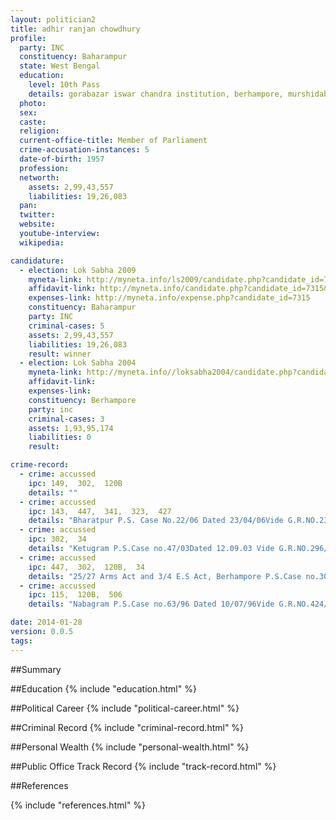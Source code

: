 ```yaml
---
layout: politician2
title: adhir ranjan chowdhury
profile: 
  party: INC
  constituency: Baharampur
  state: West Bengal
  education: 
    level: 10th Pass
    details: gorabazar iswar chandra institution, berhampore, murshidabad
  photo: 
  sex: 
  caste: 
  religion: 
  current-office-title: Member of Parliament
  crime-accusation-instances: 5
  date-of-birth: 1957
  profession: 
  networth: 
    assets: 2,99,43,557
    liabilities: 19,26,083
  pan: 
  twitter: 
  website: 
  youtube-interview: 
  wikipedia: 

candidature: 
  - election: Lok Sabha 2009
    myneta-link: http://myneta.info/ls2009/candidate.php?candidate_id=7315
    affidavit-link: http://myneta.info/candidate.php?candidate_id=7315&scan=original
    expenses-link: http://myneta.info/expense.php?candidate_id=7315
    constituency: Baharampur 
    party: INC
    criminal-cases: 5
    assets: 2,99,43,557
    liabilities: 19,26,083
    result: winner 
  - election: Lok Sabha 2004
    myneta-link: http://myneta.info//loksabha2004/candidate.php?candidate_id=5143
    affidavit-link: 
    expenses-link: 
    constituency: Berhampore 
    party: inc
    criminal-cases: 3
    assets: 1,93,95,174
    liabilities: 0
    result:  

crime-record: 
  - crime: accussed
    ipc: 149,  302,  120B
    details: "" 
  - crime: accussed
    ipc: 143,  447,  341,  323,  427
    details: "Bharatpur P.S. Case No.22/06 Dated 23/04/06Vide G.R.NO.234/06(Kandi) SDJM ,Kandi Court now ACJM Kandi Court   03.05.07" 
  - crime: accussed
    ipc: 302,  34
    details: "Ketugram P.S.Case no.47/03Dated 12.09.03 Vide G.R.NO.296/03(Katwa)S,Sl.no.67/08(Addl.session Judge,East Track Court Track Court At Katwa ,Burdwan )08.08.07" 
  - crime: accussed
    ipc: 447,  302,  120B,  34
    details: "25/27 Arms Act and 3/4 E.S Act, Berhampore P.S.Case no.301/05 Dated 25/07/05 Vide G.R.No.1011/05(Sadar)S.Sl.NO.970/05(Addl.Session Judge ,2nd Court At Berhampore ,Murshidabad 01.12.05 Acquitted By The Ld Addl.Session Judge 2nd Court At Berhampore ,Murshidabad On 21/05/07 But the state Preferred Appeal Against The Judgement Passed By The Addl.Session Judge ,2nd Court at Berhampore Murshidabad On 21/05/07 before Honble High Court Kolkatta Being Govt.Appeal NO.18of 2007" 
  - crime: accussed
    ipc: 115,  120B,  506
    details: "Nabagram P.S.Case no.63/96 Dated 10/07/96Vide G.R.NO.424/96 26.03.97" 

date: 2014-01-28
version: 0.0.5
tags: 
---
```

##Summary


##Education
{% include "education.html" %}


##Political Career
{% include "political-career.html" %}


##Criminal Record
{% include "criminal-record.html" %}


##Personal Wealth
{% include "personal-wealth.html" %}


##Public Office Track Record
{% include "track-record.html" %}


##References


{% include "references.html" %}